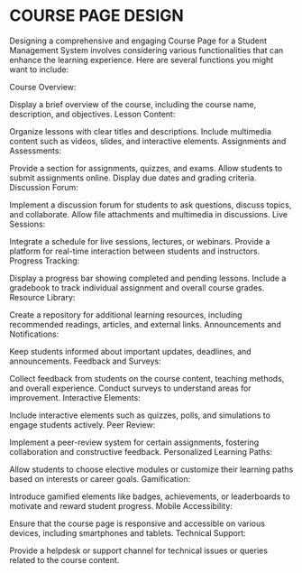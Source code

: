# COURSE PAGE DESIGN

 Designing a comprehensive and engaging Course Page for a Student Management System involves considering various functionalities that can enhance the learning experience. Here are several functions you might want to include:

Course Overview:

Display a brief overview of the course, including the course name, description, and objectives.
Lesson Content:

Organize lessons with clear titles and descriptions.
Include multimedia content such as videos, slides, and interactive elements.
Assignments and Assessments:

Provide a section for assignments, quizzes, and exams.
Allow students to submit assignments online.
Display due dates and grading criteria.
Discussion Forum:

Implement a discussion forum for students to ask questions, discuss topics, and collaborate.
Allow file attachments and multimedia in discussions.
Live Sessions:

Integrate a schedule for live sessions, lectures, or webinars.
Provide a platform for real-time interaction between students and instructors.
Progress Tracking:

Display a progress bar showing completed and pending lessons.
Include a gradebook to track individual assignment and overall course grades.
Resource Library:

Create a repository for additional learning resources, including recommended readings, articles, and external links.
Announcements and Notifications:

Keep students informed about important updates, deadlines, and announcements.
Feedback and Surveys:

Collect feedback from students on the course content, teaching methods, and overall experience.
Conduct surveys to understand areas for improvement.
Interactive Elements:

Include interactive elements such as quizzes, polls, and simulations to engage students actively.
Peer Review:

Implement a peer-review system for certain assignments, fostering collaboration and constructive feedback.
Personalized Learning Paths:

Allow students to choose elective modules or customize their learning paths based on interests or career goals.
Gamification:

Introduce gamified elements like badges, achievements, or leaderboards to motivate and reward student progress.
Mobile Accessibility:

Ensure that the course page is responsive and accessible on various devices, including smartphones and tablets.
Technical Support:

Provide a helpdesk or support channel for technical issues or queries related to the course content.
